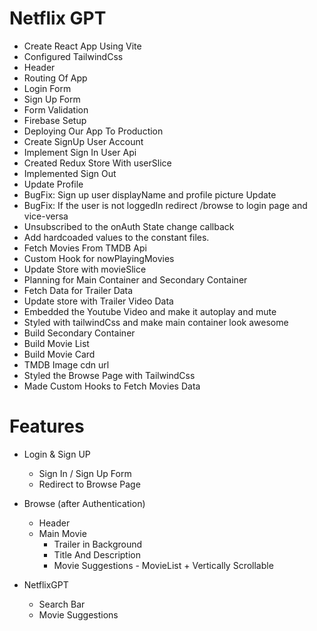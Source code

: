 # Netflix GPT

- Create React App Using Vite
- Configured TailwindCss
- Header
- Routing Of App
- Login Form
- Sign Up Form
- Form Validation
- Firebase Setup
- Deploying Our App To Production
- Create SignUp User Account
- Implement Sign In User Api
- Created Redux Store With userSlice
- Implemented Sign Out
- Update Profile
- BugFix: Sign up user displayName and profile picture Update
- BugFix: If the user is not loggedIn redirect /browse to login page and vice-versa
- Unsubscribed to the onAuth State change callback
- Add hardcoaded values to the constant files.
- Fetch Movies From TMDB Api
- Custom Hook for nowPlayingMovies
- Update Store with movieSlice
- Planning for Main Container and Secondary Container
- Fetch Data for Trailer Data
- Update store with Trailer Video Data
- Embedded the Youtube Video and make it autoplay and mute
- Styled with tailwindCss and make main container look awesome
- Build Secondary Container
- Build Movie List
- Build Movie Card
- TMDB Image cdn url
- Styled the Browse Page with TailwindCss
- Made Custom Hooks to Fetch Movies Data

# Features

- Login & Sign UP

  - Sign In / Sign Up Form
  - Redirect to Browse Page

- Browse (after Authentication)

  - Header
  - Main Movie
    - Trailer in Background
    - Title And Description
    - Movie Suggestions - MovieList + Vertically Scrollable

- NetflixGPT
  - Search Bar
  - Movie Suggestions
